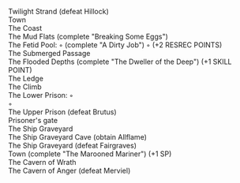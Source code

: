 Twilight Strand (defeat Hillock)  
Town  
The Coast <WAYPOINT>  
The Mud Flats (complete "Breaking Some Eggs")  
The Fetid Pool:
◦ (complete "A Dirty Job") 
◦ (+2 RESREC POINTS)  
The Submerged Passage <WAYPOINT>  
The Flooded Depths (complete "The Dweller of the Deep") (+1 SKILL POINT)  
The Ledge <WAYPOINT>  
The Climb <WAYPOINT>  
The Lower Prison:
◦ <WAYPOINT>  
◦ <TRIAL OF ASCENDANCY>  
The Upper Prison (defeat Brutus)  
Prisoner's gate <WAYPOINT>  
The Ship Graveyard <WAYPOINT>  
The Ship Graveyard Cave (obtain Allflame)  
The Ship Graveyard (defeat Fairgraves)  
Town (complete "The Marooned Mariner") (+1 SP)  
The Cavern of Wrath <WAYPOINT>  
The Cavern of Anger (defeat Merviel)